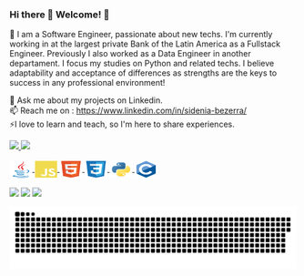 ### Hi there 👋 Welcome! 👋

🌱 I am a Software Engineer, passionate about new techs. I'm currently working in at the largest private Bank of the Latin America as a Fullstack Engineer. Previously I also worked as a Data Engineer in another departament.
I focus my studies on Python and related techs.
I believe adaptability and acceptance of differences as strengths are the keys to success in any professional environment!

💬 Ask me about my projects on Linkedin. <br>
📫 Reach me on : https://www.linkedin.com/in/sidenia-bezerra/ <br>
⚡I love to learn and teach, so I'm here to share experiences.<br>

<div>
  <a href="https://github.com/sidenia">
  <img height="180em" src="https://github-readme-stats.vercel.app/api?username=sidenia&show_icons=true&theme=dracula&include_all_commits=true&count_private=true"/>
  <img height="180em" src="https://github-readme-stats.vercel.app/api/top-langs/?username=sidenia&layout=compact&langs_count=7&theme=dracula"/>
</div>
<div style="display: inline_block"><br>
  <img align="center" alt="Si-Java" height="30" width="40" src="https://raw.githubusercontent.com/devicons/devicon/master/icons/java/java-original.svg">
  <img align="center" alt="Si-Js" height="30" width="40" src="https://raw.githubusercontent.com/devicons/devicon/master/icons/javascript/javascript-plain.svg">
  <img align="center" alt="Si-HTML" height="30" width="40" src="https://raw.githubusercontent.com/devicons/devicon/master/icons/html5/html5-original.svg">
  <img align="center" alt="Si-CSS" height="30" width="40" src="https://raw.githubusercontent.com/devicons/devicon/master/icons/css3/css3-original.svg">
  <img align="center" alt="Si-Python" height="30" width="40" src="https://raw.githubusercontent.com/devicons/devicon/master/icons/python/python-original.svg">
  <img align="center" alt="Si-C" height="30" width="40" src="https://raw.githubusercontent.com/devicons/devicon/master/icons/c/c-original.svg">
</div>
<br>
<div>
  <a href="https://www.instagram.com/sideniadev/" target="_blank"><img src="https://img.shields.io/badge/-Instagram-%23E4405F?style=for-the-badge&logo=instagram&logoColor=white" target="_blank"></a>
  <a href = "mailto:sideniabezerra@gmail.com"><img src="https://img.shields.io/badge/-Gmail-%23333?style=for-the-badge&logo=gmail&logoColor=white" target="_blank"></a>
  <a href="https://www.linkedin.com/in/sidenia-bezerra/" target="_blank"><img src="https://img.shields.io/badge/-LinkedIn-%230077B5?style=for-the-badge&logo=linkedin&logoColor=white" target="_blank"></a>
  
  ![Snake animation](https://github.com/sidenia/sidenia/blob/output/github-contribution-grid-snake.svg)
</div>
